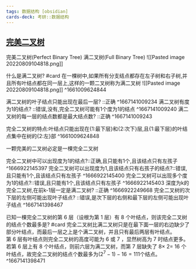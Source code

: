 ```yaml
---
tags: 数据结构 [obsidian]
cards-deck: 考研::数据结构
---
```


## [完美二叉树](zotero://select/library/items/XR3LM3JR)
完美二叉树(Perfect Binary Tree)
满二叉树(Full Binary Tree)
![[Pasted image 20220809104818.png]]

什么是满二叉树? #card 
在一棵树中,如果所有分支结点都存在左子树和右子树,并且所有叶结点都在同一层上,这样的一颗二叉树称为满二叉树
![[Pasted image 20220809104818.png]]
^1661009624844

满二叉树的叶子结点只能出现在最后一层? ::正确 ^1667141009234
满二叉树有度为1的结点? ::错误,没有,完全二叉树可能有1个度为1的结点 ^1667141009240
满二叉树的每一层的结点数都是最大结点数? ::正确 ^1667141009243



完全二叉树的特点:叶结点只能出现在{1:最下层}和{2:次下}层,且{1:最下层}的叶结点集中在树的{2:左}部
^1661009624848

一颗完美的二叉树必定是一棵完全二叉树

完全二叉树中可以出现度为1的结点?::正确,且只能有1个,且该结点只有左孩子 ^1666922145397
完全二叉树可以出现度为1,且该结点只有右孩子的结点?::错误,且只能有1个,且该结点只有左孩子 ^1666922145400
完全二叉树可以出现多个度为1的结点?::错误,且只能有1个,且该结点只有左孩子 ^1666922145403
深度为k的完全二叉树,在前k-1层一定是满二叉树? ::正确 ^1666922249668
完全二叉树的次下层的左侧可能出现叶子结点? ::错误,是次下层的右侧和最下层的左侧可能出现叶子结点 ^1667141398467



已知一棵完全二叉树的第 6 层（设根为第 1 层）有 8 个叶结点，则该完全二叉树的结点个数最多是? #card 
完全二叉树比满二叉树只是在最下面一层的右边缺少了部分叶结点，而最后一层之上是个满二叉树，并且只有最后两层有叶结点。
第 6 层有叶结点则完全二叉树的高度可能为 6 或 7 ，显然树高为 7 时结点更多。
若第 6 层上有 8 个叶结点，则前六层为满二叉树，而第 7 层缺失了 8× 2= 16 个叶结点，故完全二叉树的结点个数最多为$(2^7 - 1) - 16=111$个结点。
^1667141398471
